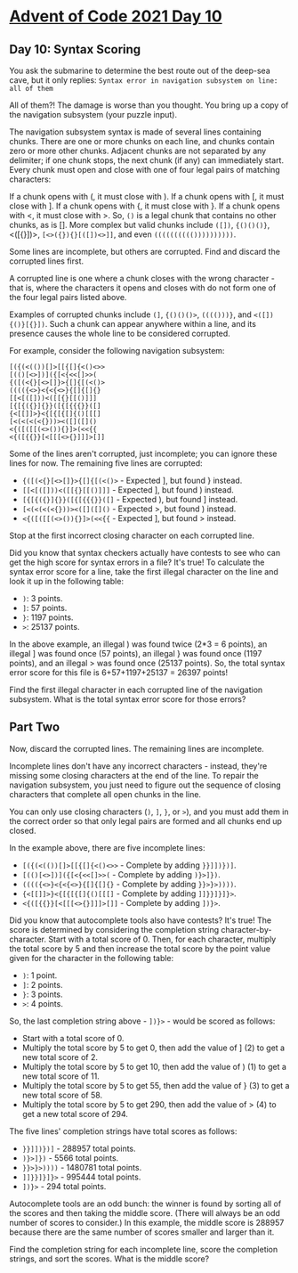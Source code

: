 # [Advent of Code 2021 Day 10](https://adventofcode.com/2021/day/10)

## Day 10: Syntax Scoring
You ask the submarine to determine the best route out of the deep-sea cave, but it only replies:
`Syntax error in navigation subsystem on line: all of them`

All of them?! The damage is worse than you thought. You bring up a copy of the navigation subsystem (your puzzle input).

The navigation subsystem syntax is made of several lines containing chunks. There are one or more chunks on each line, and chunks contain zero or more other chunks. Adjacent chunks are not separated by any delimiter; if one chunk stops, the next chunk (if any) can immediately start. Every chunk must open and close with one of four legal pairs of matching characters:

If a chunk opens with (, it must close with ).
If a chunk opens with [, it must close with ].
If a chunk opens with {, it must close with }.
If a chunk opens with <, it must close with >.
So, `()` is a legal chunk that contains no other chunks, as is []. More complex but valid chunks include `([])`, `{()()()}`, <([{}])>, `[<>({}){}[([])<>]]`, and even `(((((((((())))))))))`.

Some lines are incomplete, but others are corrupted. Find and discard the corrupted lines first.

A corrupted line is one where a chunk closes with the wrong character - that is, where the characters it opens and closes with do not form one of the four legal pairs listed above.

Examples of corrupted chunks include `(]`, `{()()()>`, `(((()))}`, and `<([]){()}[{}])`. Such a chunk can appear anywhere within a line, and its presence causes the whole line to be considered corrupted.

For example, consider the following navigation subsystem:

```
[({(<(())[]>[[{[]{<()<>>
[(()[<>])]({[<{<<[]>>(
{([(<{}[<>[]}>{[]{[(<()>
(((({<>}<{<{<>}{[]{[]{}
[[<[([]))<([[{}[[()]]]
[{[{({}]{}}([{[{{{}}([]
{<[[]]>}<{[{[{[]{()[[[]
[<(<(<(<{}))><([]([]()
<{([([[(<>()){}]>(<<{{
<{([{{}}[<[[[<>{}]]]>[]]
```

Some of the lines aren't corrupted, just incomplete; you can ignore these lines for now. The remaining five lines are corrupted:

* `{([(<{}[<>[]}>{[]{[(<()>` - Expected ], but found } instead.
* `[[<[([]))<([[{}[[()]]]` - Expected ], but found ) instead.
* `[{[{({}]{}}([{[{{{}}([]` - Expected ), but found ] instead.
* `[<(<(<(<{}))><([]([]()` - Expected >, but found ) instead.
* `<{([([[(<>()){}]>(<<{{` - Expected ], but found > instead.

Stop at the first incorrect closing character on each corrupted line.

Did you know that syntax checkers actually have contests to see who can get the high score for syntax errors in a file? It's true! To calculate the syntax error score for a line, take the first illegal character on the line and look it up in the following table:

* `)`: 3 points.
* `]`: 57 points.
* `}`: 1197 points.
* `>`: 25137 points.

In the above example, an illegal ) was found twice (2*3 = 6 points), an illegal ] was found once (57 points), an illegal } was found once (1197 points), and an illegal > was found once (25137 points). So, the total syntax error score for this file is 6+57+1197+25137 = 26397 points!

Find the first illegal character in each corrupted line of the navigation subsystem. What is the total syntax error score for those errors?

## Part Two

Now, discard the corrupted lines. The remaining lines are incomplete.

Incomplete lines don't have any incorrect characters - instead, they're missing some closing characters at the end of the line. To repair the navigation subsystem, you just need to figure out the sequence of closing characters that complete all open chunks in the line.

You can only use closing characters (`)`, `]`, `}`, or `>`), and you must add them in the correct order so that only legal pairs are formed and all chunks end up closed.

In the example above, there are five incomplete lines:

* `[({(<(())[]>[[{[]{<()<>>` - Complete by adding `}}]])})]`.
* `[(()[<>])]({[<{<<[]>>(` - Complete by adding `)}>]})`.
* `(((({<>}<{<{<>}{[]{[]{}` - Complete by adding `}}>}>))))`.
* `{<[[]]>}<{[{[{[]{()[[[]` - Complete by adding `]]}}]}]}>`.
* `<{([{{}}[<[[[<>{}]]]>[]]` - Complete by adding `])}>`.

Did you know that autocomplete tools also have contests? It's true! The score is determined by considering the completion string character-by-character. Start with a total score of 0. Then, for each character, multiply the total score by 5 and then increase the total score by the point value given for the character in the following table:

* `)`: 1 point.
* `]`: 2 points.
* `}`: 3 points.
* `>`: 4 points.

So, the last completion string above - `])}>` - would be scored as follows:

* Start with a total score of 0.
* Multiply the total score by 5 to get 0, then add the value of ] (2) to get a new total score of 2.
* Multiply the total score by 5 to get 10, then add the value of ) (1) to get a new total score of 11.
* Multiply the total score by 5 to get 55, then add the value of } (3) to get a new total score of 58.
* Multiply the total score by 5 to get 290, then add the value of > (4) to get a new total score of 294.

The five lines' completion strings have total scores as follows:

* `}}]])})]` - 288957 total points.
* `)}>]})` - 5566 total points.
* `}}>}>))))` - 1480781 total points.
* `]]}}]}]}>` - 995444 total points.
* `])}>` - 294 total points.

Autocomplete tools are an odd bunch: the winner is found by sorting all of the scores and then taking the middle score. (There will always be an odd number of scores to consider.) In this example, the middle score is 288957 because there are the same number of scores smaller and larger than it.

Find the completion string for each incomplete line, score the completion strings, and sort the scores. What is the middle score?